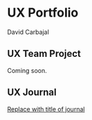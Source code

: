 # UX Portfolio

David Carbajal

## UX Team Project

Coming soon.

## UX Journal

[Replace with title of journal](journal/)
